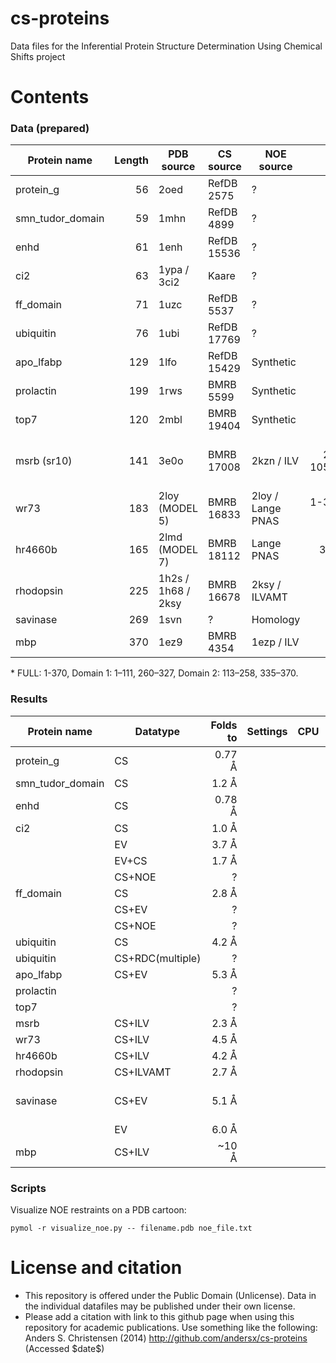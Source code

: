 cs-proteins
===========

Data files for the Inferential Protein Structure Determination Using Chemical Shifts project


Contents
========

### Data (prepared)


| Protein name            | Length  | PDB source       | CS source   | NOE source | RMSD range        |
| ------------------------|--------:|------------------|-------------|------------|------------------:|
| protein\_g              | 56      | 2oed             | RefDB 2575  | ?          | All               |
| smn\_tudor\_domain      | 59      | 1mhn             | RefDB 4899  | ?          | 5-54              |
| enhd                    | 61      | 1enh             | RefDB 15536 | ?          | 8-53              |
| ci2                     | 63      | 1ypa / 3ci2      | Kaare       | ?          | 3-33, 45-64       |
| ff\_domain              | 71      | 1uzc             | RefDB 5537  | ?          | 11-67             |
| ubiquitin               | 76      | 1ubi             | RefDB 17769 | ?          | 1-70              |
| apo\_lfabp              | 129     | 1lfo             | RefDB 15429 | Synthetic  | All               |
| prolactin               | 199     | 1rws             | BMRB 5599   | Synthetic  | 6-183             |
| top7                    | 120     | 2mbl             | BMRB 19404  | Synthetic  | 5-104             |
| msrb (sr10)             | 141     | 3e0o             | BMRB 17008  | 2kzn / ILV | 13-25,36-105,111-141 |
| wr73                    | 183     | 2loy (MODEL 5)   | BMRB 16833  | 2loy / Lange PNAS | 1-37,66-180|
| hr4660b                 | 165     | 2lmd (MODEL 7)   | BMRB 18112  | Lange PNAS | 36-162            |
| rhodopsin               | 225     | 1h2s / 1h68 / 2ksy| BMRB 16678 | 2ksy / ILVAMT| 4-210             |
| savinase                | 269     | 1svn             | ?           | Homology   | all               |
| mbp                     | 370     | 1ez9             | BMRB 4354   | 1ezp / ILV | all*              |

\* FULL: 1-370, Domain 1: 1–111, 260–327, Domain 2: 113–258, 335–370.

### Results

| Protein name            | Datatype | Folds to | Settings   | CPU      | Refines to | Settings   | CPU      |
| ------------------------|----------|---------:|------------|----------|:----------:|------------|----------|
| protein\_g              | CS       | 0.77 Å   |            |          | ?          |            |          |
| smn\_tudor\_domain      | CS       | 1.2 Å    |            |          | ?          |            |          |
| enhd                    | CS       | 0.78 Å   |            |          | ?          |            |          |
| ci2                     | CS       | 1.0 Å    |            |          | 0.65 Å     |            |          |
|                         | EV       | 3.7 Å    |            |          | ?          |            |          |
|                         | EV+CS    | 1.7 Å    |            |          |            |            |          |
|                         | CS+NOE   | ?        |            |          | 0.59 Å     |            |          |
| ff\_domain              | CS       | 2.8 Å    |            |          | 1.2 Å      |            |          |
|                         | CS+EV    | ?        |            |          | 2.0 Å      |            |          |
|                         | CS+NOE   | ?        |            |          | 0.92 Å     |            |          |
| ubiquitin               | CS       | 4.2 Å    |            |          | 2.1 Å      |            |          |
| ubiquitin               | CS+RDC(multiple)| ? |            |          | 0.7 Å      |            |          |
| apo\_lfabp              | CS+EV    | 5.3 Å    |            |          | ?          |            |          |
| prolactin               |          | ?        |            |          | ?          |            |          |
| top7                    |          | ?        |            |          | ?          |            |          |
| msrb                    | CS+ILV   | 2.3 Å    |            |          | 2.2 Å      |            |          |
| wr73                    | CS+ILV   | 4.5 Å    |            |          |            |            |          |
| hr4660b                 | CS+ILV   | 4.2 Å    |            |          | 4.0 Å      |            |          |
| rhodopsin               | CS+ILVAMT| 2.7 Å    |            |          | 1.9 Å      |            |          |
| savinase                | CS+EV    | 5.1 Å    |            |          | 3.1 Å (pymol 2.0 Å) |            |          |
|                         | EV       | 6.0 Å    |            |          | 5.3 Å      |            |          |
| mbp                     | CS+ILV   | ~10 Å    |            |          | 4.5 Å      |            |          |



### Scripts

Visualize NOE restraints on a PDB cartoon:

    pymol -r visualize_noe.py -- filename.pdb noe_file.txt


License and citation
=======
* This repository is offered under the Public Domain (Unlicense). Data in the individual datafiles may be published under their own license. 
* Please add a citation with link to this github page when using this repository for academic publications. Use something like the following: Anders S. Christensen (2014) http://github.com/andersx/cs-proteins (Accessed \$date\$)
